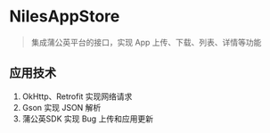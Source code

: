 # NilesAppStore

> 集成蒲公英平台的接口，实现 App 上传、下载、列表、详情等功能

## 应用技术

1. OkHttp、Retrofit 实现网络请求
2. Gson 实现 JSON 解析
3. 蒲公英SDK 实现 Bug 上传和应用更新